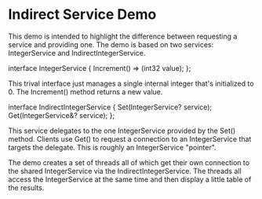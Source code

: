 Indirect Service Demo
=====================

This demo is intended to highlight the difference between requesting a service
and providing one. The demo is based on two services: IntegerService and
IndirectIntegerService.

interface IntegerService {
  Increment() => (int32 value);
};

This trival interface just manages a single internal integer that's initialized
to 0. The Increment() method returns a new value.

interface IndirectIntegerService {
    Set(IntegerService? service);
    Get(IntegerService&? service);
};

This service delegates to the one IntegerService provided by the Set() method.
Clients use Get() to request a connection to an IntegerService that targets the
delegate. This is roughly an IntegerService "pointer".

The demo creates a set of threads all of which get their own connection to the
shared IntegerService via the IndirectIntegerService. The threads all access
the IntegerService at the same time and then display a little table of the
results.
